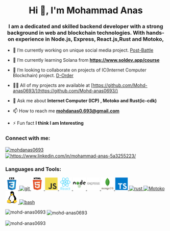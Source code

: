 <h1 align="center">Hi 👋, I'm Mohammad Anas</h1>
<h3 align="center">I am a dedicated and skilled backend developer with a strong background in web and blockchain technologies. With hands-on experience in Node.js, Express, React.js,Rust and Motoko,</h3>

- 🔭 I’m currently working on unique social media project. [Post-Battle](https://github.com/Mohd-anas0693/Post--Battle)

- 🌱 I’m currently learning Solana from **https://www.soldev.app/course**

- 👯 I’m looking to collaborate on projects of IC(Internet Computer Blockchain) project. [D-Order](https://github.com/Mohd-anas0693/DOrder_ICP)

- 👨‍💻 All of my projects are available at [https://github.com/Mohd-anas0693/](https://github.com/Mohd-anas0693/)

- 💬 Ask me about **Internet Computer (ICP) , Motoko and Rust(ic-cdk)**

- 📫 How to reach me **mohdanas0.693@gmail.com**

- ⚡ Fun fact **I think I am Interesting**

<h3 align="left">Connect with me:</h3>
<p align="left">
<a href="https://twitter.com/mohdanas0693" target="blank"><img align="center" src="https://raw.githubusercontent.com/rahuldkjain/github-profile-readme-generator/master/src/images/icons/Social/twitter.svg" alt="mohdanas0693" height="30" width="40" /></a>
<a href="https://linkedin.com/in/https://www.linkedin.com/in/mohammad-anas-5a3255223/" target="blank"><img align="center" src="https://raw.githubusercontent.com/rahuldkjain/github-profile-readme-generator/master/src/images/icons/Social/linked-in-alt.svg" alt="https://www.linkedin.com/in/mohammad-anas-5a3255223/" height="30" width="40" /></a>
</p>

<h3 align="left">Languages and Tools:</h3>
<p align="left">  <a href="https://www.w3schools.com/css/" target="_blank" rel="noreferrer"> <img src="https://raw.githubusercontent.com/devicons/devicon/master/icons/css3/css3-original-wordmark.svg" alt="css3" width="40" height="40"/> </a> <a href="https://git-scm.com/" target="_blank" rel="noreferrer"> <img src="https://www.vectorlogo.zone/logos/git-scm/git-scm-icon.svg" alt="git" width="40" height="40"/> </a> <a href="https://www.w3.org/html/" target="_blank" rel="noreferrer"> <img src="https://raw.githubusercontent.com/devicons/devicon/master/icons/html5/html5-original-wordmark.svg" alt="html5" width="40" height="40"/> </a> <a href="https://developer.mozilla.org/en-US/docs/Web/JavaScript" target="_blank" rel="noreferrer"> <img src="https://raw.githubusercontent.com/devicons/devicon/master/icons/javascript/javascript-original.svg" alt="javascript" width="40" height="40"/> </a> 
 <a href="https://reactjs.org/" target="_blank" rel="noreferrer"> <img src="https://raw.githubusercontent.com/devicons/devicon/master/icons/react/react-original-wordmark.svg" alt="react" width="40" height="40"/> </a> 
<a href="https://nodejs.org" target="_blank" rel="noreferrer"> <img src="https://raw.githubusercontent.com/devicons/devicon/master/icons/nodejs/nodejs-original-wordmark.svg" alt="nodejs" width="40" height="40"/> </a> <a href="https://expressjs.com" target="_blank" rel="noreferrer"> <img src="https://raw.githubusercontent.com/devicons/devicon/master/icons/express/express-original-wordmark.svg" alt="express" width="40" height="40"/> </a> <a href="https://www.mongodb.com/" target="_blank" rel="noreferrer"> <img src="https://raw.githubusercontent.com/devicons/devicon/master/icons/mongodb/mongodb-original-wordmark.svg" alt="mongodb" width="40" height="40"/> </a> 
  <a href="https://www.typescriptlang.org/" target="_blank" rel="noreferrer"> <img src="https://raw.githubusercontent.com/devicons/devicon/master/icons/typescript/typescript-original.svg" alt="typescript" width="40" height="40"/> </a><a href="https://www.rust-lang.org" target="_blank" rel="noreferrer"> <img src="http://www.rust-lang.org/logos/rust-logo-blk.svg" alt="rust" width="40" height="40"/> </a> <a href="https://internetcomputer.org/docs/current/motoko/main/getting-started/motoko-introduction" target="_blank" rel="noreferrer"> <img src="" alt="Motoko" width="40" height="40"/> </a> 
<a href="https://www.linux.org/" target="_blank" rel="noreferrer"> <img src="https://raw.githubusercontent.com/devicons/devicon/master/icons/linux/linux-original.svg" alt="linux" width="40" height="40"/> </a>
<a href="https://www.gnu.org/software/bash/" target="_blank" rel="noreferrer"> <img src="https://www.vectorlogo.zone/logos/gnu_bash/gnu_bash-icon.svg" alt="bash" width="40" height="40"/> </a>
</p>

<p><img align="left" src="https://github-readme-stats.vercel.app/api/top-langs?username=mohd-anas0693&show_icons=true&locale=en&layout=compact" alt="mohd-anas0693" /></p>

<p>&nbsp;<img align="center" src="https://github-readme-stats.vercel.app/api?username=mohd-anas0693&show_icons=true&locale=en" alt="mohd-anas0693" /></p>

<p><img align="center" src="https://github-readme-streak-stats.herokuapp.com/?user=mohd-anas0693&" alt="mohd-anas0693" /></p>
